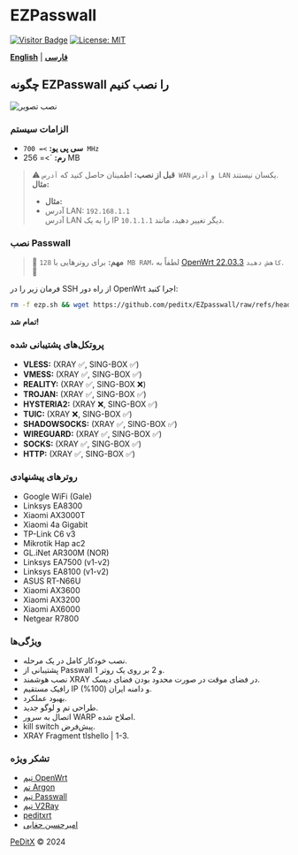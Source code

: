 # EZPasswall
[![Visitor Badge](https://img.shields.io/badge/Chat%20on-Telegram-blue.svg)](https://t.me/peditx) [![License: MIT](https://img.shields.io/badge/License-MIT-blue.svg)](https://opensource.org/licenses/MIT)

[**English**](#content-en) | [**فارسی**](#content-fa)



## چگونه EZPasswall را نصب کنیم

![نصب تصویر](https://github.com/peditx/iranIPS/blob/ffce5c185aecd61f1d92d100593ceecb2b905235/.files/lowspc/main/photo_2024-10-27_20-03-44.jpg?raw=true)

### الزامات سیستم

- **سی پی یو:** `>= 700 MHz`
- **رم:** `>= 256 MB



> ⚠  **قبل از نصب:** اطمینان حاصل کنید که `آدرس WAN` و `آدرس LAN` یکسان نیستند.  
> **مثال:** 
> - **مثال:**
> - آدرس LAN: `192.168.1.1`  
> آدرس LAN را به یک IP دیگر تغییر دهید، مانند `10.1.1.1`.



### نصب Passwall

> 🔴 **مهم:** برای روترهایی با `128 MB RAM`، لطفاً به [OpenWrt 22.03.3](https://archive.openwrt.org/releases/22.03.3/targets/) `کاهش دهید`. 🔴

فرمان زیر را در SSH از راه دور OpenWrt اجرا کنید:

```bash
rm -f ezp.sh && wget https://github.com/peditx/EZpasswall/raw/refs/heads/main/ezp.sh && chmod 777 ezp.sh && sh ezp.sh
```
**تمام شد!**



### پروتکل‌های پشتیبانی شده

- **VLESS:** (XRAY ✅, SING-BOX ✅)
- **VMESS:** (XRAY ✅, SING-BOX ✅)
- **REALITY:** (XRAY ✅, SING-BOX ❌)
- **TROJAN:** (XRAY ✅, SING-BOX ✅)
- **HYSTERIA2:** (XRAY ❌, SING-BOX ✅)
- **TUIC:** (XRAY ❌, SING-BOX ✅)
- **SHADOWSOCKS:** (XRAY ✅, SING-BOX ✅)
- **WIREGUARD:** (XRAY ✅, SING-BOX ✅)
- **SOCKS:** (XRAY ✅, SING-BOX ✅)
- **HTTP:** (XRAY ✅, SING-BOX ✅)



### روترهای پیشنهادی

- Google WiFi (Gale)
- Linksys EA8300
- Xiaomi AX3000T
- Xiaomi 4a Gigabit
- TP-Link C6 v3
- Mikrotik Hap ac2
- GL.iNet AR300M (NOR)
- Linksys EA7500 (v1-v2)
- Linksys EA8100 (v1-v2)
- ASUS RT-N66U
- Xiaomi AX3600
- Xiaomi AX3200
- Xiaomi AX6000
- Netgear R7800



### ویژگی‌ها

- نصب خودکار کامل در یک مرحله.
- پشتیبانی از Passwall 1 و 2 بر روی یک روتر.
- نصب هوشمند XRAY در فضای موقت در صورت محدود بودن فضای دیسک.
- رافیک مستقیم IP و دامنه ایران (100%).
- بهبود عملکرد.
- طراحی تم و لوگو جدید.
- اتصال به سرور WARP اصلاح شده.
- kill switch پیش‌فرض.
- XRAY Fragment tlshello | 1-3.




### تشکر ویژه

- [تیم OpenWrt](https://github.com/openwrt)
- [تم Argon](https://github.com/jerrykuku)
- [تیم Passwall](https://github.com/xiaorouji)
- [تیم V2Ray](https://github.com/v2ray)
- [peditxrt](https://github.com/peditx/PeDitXrt)
- [امیرحسین چغایی](https://github.com/amirhosseinchoghaei)






[PeDitX](https://github.com/peditx) © 2024
